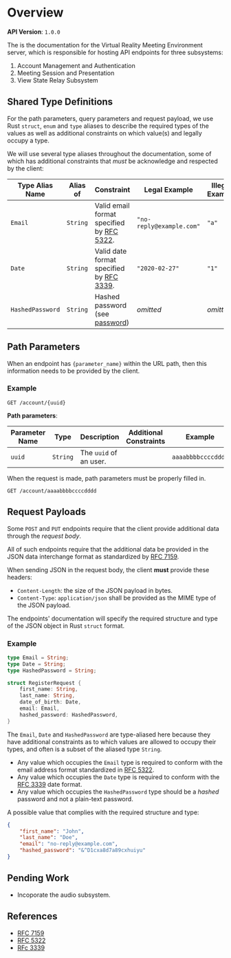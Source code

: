 # Overview

**API Version**: `1.0.0`

The is the documentation for the Virtual Reality Meeting Environment server, 
which is responsible for hosting API endpoints for three subsystems:

1. Account Management and Authentication
2. Meeting Session and Presentation
3. View State Relay Subsystem

## Shared Type Definitions

For the path parameters, query parameters and request payload, we use Rust
`struct`, `enum` and `type` aliases to describe the required types of the values
as well as additional constraints on which value(s) and legally occupy a type.

We will use several type aliases throughout the documentation, some of which has
additional constraints that *must* be acknowledge and respected by the client:

| Type Alias Name  | Alias of | Constraint                                                                       | Legal Example            | Illegal Example |
|------------------|----------|----------------------------------------------------------------------------------|--------------------------|-----------------|
| `Email`          | `String` | Valid email format specified by [RFC 5322](https://tools.ietf.org/html/rfc5322). | `"no-reply@example.com"` | `"a"`           |
| `Date`           | `String` | Valid date format specified by [RFC 3339](https://tools.ietf.org/html/rfc3339).  | `"2020-02-27"`           | `"1"`           |
| `HashedPassword` | `String` | Hashed password (see [password](./accounts-auth/password.md))                    | *omitted*                | *omitted*       |

## Path Parameters

When an endpoint has `{parameter_name}` within the URL path, then this
information needs to be provided by the client.

### Example

```http
GET /account/{uuid}
```

**Path parameters**:

| Parameter Name | Type     | Description            | Additional Constraints | Example            |
|----------------|----------|------------------------|------------------------|--------------------|
| `uuid`         | `String` | The `uuid` of an user. |                        | `aaaabbbbccccdddd` |

When the request is made, path parameters must be properly filled in.

```http
GET /account/aaaabbbbccccdddd
```

## Request Payloads 

Some `POST` and `PUT` endpoints require that the client provide additional data
through the *request body*.

All of such endpoints require that the additional data be provided in the JSON
data interchange format as standardized by
[RFC 7159](https://tools.ietf.org/html/rfc7159).

When sending JSON in the request body, the client **must** provide these
headers:

- `Content-Length`: the size of the JSON payload in bytes. 
- `Content-Type`: `application/json` shall be provided as the MIME type of the
  JSON payload.

The endpoints' documentation will specify the required structure and type of the
JSON object in Rust `struct` format.

### Example

```rust
type Email = String;
type Date = String;
type HashedPassword = String;

struct RegisterRequest {
	first_name: String,
	last_name: String,
	date_of_birth: Date,
	email: Email,
	hashed_password: HashedPassword,
}
```

The `Email`, `Date` and `HashedPassword` are type-aliased here because they have
additional constraints as to which values are allowed to occupy their types, and
often is a subset of the aliased type `String`.

- Any value which occupies the `Email` type is required to conform with the
  email address format standardized in
  [RFC 5322](https://tools.ietf.org/html/rfc5322).
- Any value which occupies the `Date` type is required to conform with the
  [RFC 3339](https://tools.ietf.org/html/rfc3339) date format.
- Any value which occupies the `HashedPassword` type should be a *hashed*
  password and not a plain-text password.

A possible value that complies with the required structure and type:

```json
{
	"first_name": "John",
	"last_name": "Doe",
	"email": "no-reply@example.com",
	"hashed_password": "&^D1cxa8d7a89cxhuiyu"
}
```

## Pending Work

- Incoporate the audio subsystem.

## References

- [RFC 7159](https://tools.ietf.org/html/rfc7159)
- [RFC 5322](https://tools.ietf.org/html/rfc5322)
- [RFc 3339](https://tools.ietf.org/html/rfc3339)

